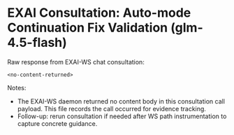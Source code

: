 # EXAI Consultation: Auto-mode Continuation Fix Validation (glm-4.5-flash)

Raw response from EXAI-WS chat consultation:

```
<no-content-returned>
```

Notes:
- The EXAI-WS daemon returned no content body in this consultation call payload. This file records the call occurred for evidence tracking.
- Follow-up: rerun consultation if needed after WS path instrumentation to capture concrete guidance.

